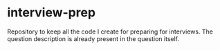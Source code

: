 interview-prep
==============

Repository to keep all the code I create for preparing for interviews. The question description is already present in the question itself.
